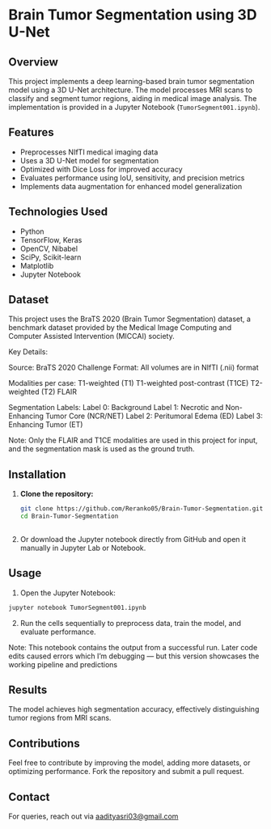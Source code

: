 # Brain Tumor Segmentation using 3D U-Net

## Overview
This project implements a deep learning-based brain tumor segmentation model using a 3D U-Net architecture. The model processes MRI scans to classify and segment tumor regions, aiding in medical image analysis. The implementation is provided in a Jupyter Notebook (`TumorSegment001.ipynb`).

## Features
- Preprocesses NIfTI medical imaging data
- Uses a 3D U-Net model for segmentation
- Optimized with Dice Loss for improved accuracy
- Evaluates performance using IoU, sensitivity, and precision metrics
- Implements data augmentation for enhanced model generalization

## Technologies Used
- Python
- TensorFlow, Keras
- OpenCV, Nibabel
- SciPy, Scikit-learn
- Matplotlib
- Jupyter Notebook

## Dataset
This project uses the BraTS 2020 (Brain Tumor Segmentation) dataset, a benchmark dataset provided by the Medical Image Computing and Computer Assisted Intervention (MICCAI) society.

Key Details:

Source: BraTS 2020 Challenge
Format: All volumes are in NIfTI (.nii) format

Modalities per case:
T1-weighted (T1)
T1-weighted post-contrast (T1CE)
T2-weighted (T2)
FLAIR

Segmentation Labels:
Label 0: Background
Label 1: Necrotic and Non-Enhancing Tumor Core (NCR/NET)
Label 2: Peritumoral Edema (ED)
Label 3: Enhancing Tumor (ET)

Note: Only the FLAIR and T1CE modalities are used in this project for input, and the segmentation mask is used as the ground truth.

## Installation
1. **Clone the repository:**
   ```bash
   git clone https://github.com/Reranko05/Brain-Tumor-Segmentation.git
   cd Brain-Tumor-Segmentation
  
2. Or download the Jupyter notebook directly from GitHub and open it manually in Jupyter Lab or Notebook.

## Usage
1. Open the Jupyter Notebook:
```sh
jupyter notebook TumorSegment001.ipynb
```
2. Run the cells sequentially to preprocess data, train the model, and evaluate performance.

Note: This notebook contains the output from a successful run. Later code edits caused errors which I’m debugging — but this version showcases the working pipeline and predictions

## Results
The model achieves high segmentation accuracy, effectively distinguishing tumor regions from MRI scans. 

## Contributions
Feel free to contribute by improving the model, adding more datasets, or optimizing performance. Fork the repository and submit a pull request.

## Contact
For queries, reach out via aadityasri03@gmail.com


